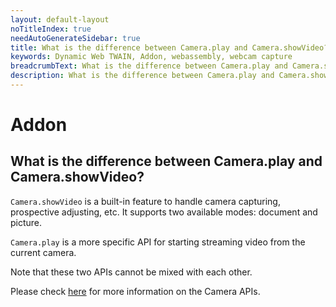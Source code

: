 ```yaml
---
layout: default-layout
noTitleIndex: true
needAutoGenerateSidebar: true
title: What is the difference between Camera.play and Camera.showVideo?
keywords: Dynamic Web TWAIN, Addon, webassembly, webcam capture
breadcrumbText: What is the difference between Camera.play and Camera.showVideo?
description: What is the difference between Camera.play and Camera.showVideo?
---
```


# Addon

## What is the difference between Camera.play and Camera.showVideo?

`Camera.showVideo` is a built-in feature to handle camera capturing, prospective adjusting, etc. It supports two available modes: document and picture.

`Camera.play` is a more specific API for starting streaming video from the current camera.

Note that these two APIs cannot be mixed with each other.

Please check <a href="https://www.dynamsoft.com/web-twain/docs/info/api/Addon_Camera.html?ver=latest" target="_blank">here</a> for more information on the Camera APIs.
